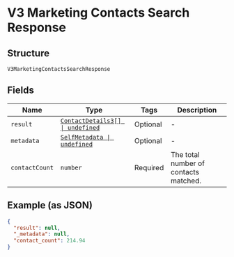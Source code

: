 
# V3 Marketing Contacts Search Response

## Structure

`V3MarketingContactsSearchResponse`

## Fields

| Name | Type | Tags | Description |
|  --- | --- | --- | --- |
| `result` | [`ContactDetails3[] \| undefined`](../../doc/models/contact-details-3.md) | Optional | - |
| `metadata` | [`SelfMetadata \| undefined`](../../doc/models/self-metadata.md) | Optional | - |
| `contactCount` | `number` | Required | The total number of contacts matched. |

## Example (as JSON)

```json
{
  "result": null,
  "_metadata": null,
  "contact_count": 214.94
}
```


